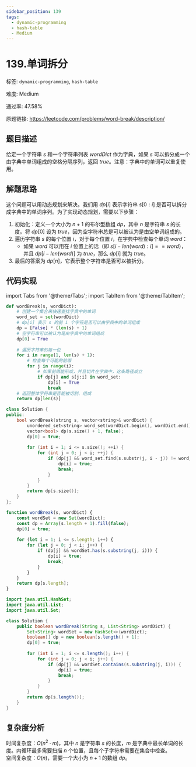 ```yaml
---
sidebar_position: 139
tags:
  - dynamic-programming
  - hash-table
  - Medium
---
```


# 139.单词拆分

标签: `dynamic-programming`, `hash-table`

难度: Medium

通过率: 47.58%

原题链接: https://leetcode.com/problems/word-break/description/

## 题目描述
给定一个字符串 $s$ 和一个字符串列表 $wordDict$ 作为字典，如果 $s$ 可以拆分成一个由字典中单词组成的空格分隔序列，返回 $true$。注意：字典中的单词可以重复使用。

## 解题思路
这个问题可以用动态规划来解决。我们用 $dp[i]$ 表示字符串 $s[0:i]$ 是否可以拆分成字典中的单词序列。为了实现动态规划，需要以下步骤：

1. 初始化：定义一个大小为 $n+1$ 的布尔型数组 $dp$，其中 $n$ 是字符串 $s$ 的长度。将 $dp[0]$ 设为 $true$，因为空字符串总是可以被认为是由空单词组成的。
2. 遍历字符串 $s$ 的每个位置 $i$，对于每个位置 $i$，在字典中检查每个单词 $word$：
   - 如果 $word$ 可以用在 $i$ 位置上的话（即 $s[i-len(word):i]==word$），并且 $dp[i-len(word)]$ 为 $true$，那么 $dp[i]$ 就为 $true$。
3. 最后的答案为 $dp[n]$，它表示整个字符串是否可以被拆分。

## 代码实现
import Tabs from '@theme/Tabs';
import TabItem from '@theme/TabItem';

<Tabs>
<TabItem value="python" label="Python">

```python
def wordBreak(s, wordDict):
    # 创建一个集合来快速查找字典中的单词
    word_set = set(wordDict)
    # dp[i] 表示 s 的前 i 个字符是否可以由字典中的单词组成
    dp = [False] * (len(s) + 1)
    # 空字符串可以被认为是由字典中的单词组成
    dp[0] = True
    
    # 遍历字符串的每一位
    for i in range(1, len(s) + 1):
        # 检查每个可能的前缀
        for j in range(i):
            # 如果前缀能形成，并且切片在字典中，这条路径成立
            if dp[j] and s[j:i] in word_set:
                dp[i] = True
                break
    # 返回整体字符串是否能被切割、组成
    return dp[len(s)]
```

</TabItem>
<TabItem value="cpp" label="C++">

```cpp
class Solution {
public:
    bool wordBreak(string s, vector<string>& wordDict) {
        unordered_set<string> word_set(wordDict.begin(), wordDict.end());
        vector<bool> dp(s.size() + 1, false);
        dp[0] = true;
        
        for (int i = 1; i <= s.size(); ++i) {
            for (int j = 0; j < i; ++j) {
                if (dp[j] && word_set.find(s.substr(j, i - j)) != word_set.end()) {
                    dp[i] = true;
                    break;
                }
            }
        }
        return dp[s.size()];
    }
};
```

</TabItem>
<TabItem value="javascript" label="JavaScript">

```javascript
function wordBreak(s, wordDict) {
    const wordSet = new Set(wordDict);
    const dp = Array(s.length + 1).fill(false);
    dp[0] = true;
    
    for (let i = 1; i <= s.length; i++) {
        for (let j = 0; j < i; j++) {
            if (dp[j] && wordSet.has(s.substring(j, i))) {
                dp[i] = true;
                break;
            }
        }
    }
    return dp[s.length];
}
```

</TabItem>
<TabItem value="java" label="Java">

```java
import java.util.HashSet;
import java.util.List;
import java.util.Set;

class Solution {
    public boolean wordBreak(String s, List<String> wordDict) {
        Set<String> wordSet = new HashSet<>(wordDict);
        boolean[] dp = new boolean[s.length() + 1];
        dp[0] = true;
        
        for (int i = 1; i <= s.length(); i++) {
            for (int j = 0; j < i; j++) {
                if (dp[j] && wordSet.contains(s.substring(j, i))) {
                    dp[i] = true;
                    break;
                }
            }
        }
        return dp[s.length()];
    }
}
```

</TabItem>
</Tabs>

## 复杂度分析
时间复杂度：$O(n^2 \cdot m)$，其中 $n$ 是字符串 $s$ 的长度，$m$ 是字典中最长单词的长度。内循环最多需要扫描 $n$ 个位置，且每个子字符串需要在集合中检查。  
空间复杂度：$O(n)$，需要一个大小为 $n+1$ 的数组 $dp$。
